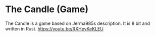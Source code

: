 # The Candle (Game)
The Candle is a game based on Jerma985s description. It is 8 bit and written in Rust. https://youtu.be/RXHeyKeKLEU
